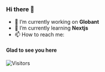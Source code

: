 ### Hi there 👋

- 🔭 I’m currently working on **Globant**
- 🌱 I’m currently learning **Nextjs**
- 📫 How to reach me: 


#### Glad to see you here
![Visitors](https://api.visitorbadge.io/api/visitors?path=https%3A%2F%2Fgithub.com%2Fsebackend&label=Visitors&countColor=%23f0b354)
